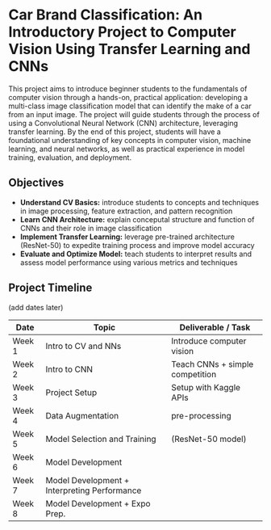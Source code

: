 # Car Brand Classification: An Introductory Project to Computer Vision Using Transfer Learning and CNNs

This project aims to introduce beginner students to the fundamentals of computer vision through a hands-on, practical application: developing a multi-class image classification model that can identify the make of a car from an input image. The project will guide students through the process of using a Convolutional Neural Network (CNN) architecture, leveraging transfer learning. By the end of this project, students will have a foundational understanding of key concepts in computer vision, machine learning, and neural networks, as well as practical experience in model training, evaluation, and deployment.

## Objectives

- **Understand CV Basics:** introduce students to concepts and techniques in image processing, feature extraction, and pattern recognition
- **Learn CNN Architecture:** explain conceputal structure and function of CNNs and their role in image classification
- **Implement Transfer Learning:** leverage pre-trained architecture (ResNet-50) to expedite training process and improve model accuracy
- **Evaluate and Optimize Model:** teach students to interpret results and assess model performance using various metrics and techniques

## Project Timeline

(add dates later)

| Date | Topic | Deliverable / Task |
| ---- | ----- | ----------- |
| Week 1 | Intro to CV and NNs | Introduce computer vision |
| Week 2 | Intro to CNN | Teach CNNs + simple competition | 
| Week 3 | Project Setup | Setup with Kaggle APIs |
| Week 4 | Data Augmentation | pre-processing |
| Week 5 | Model Selection and Training | (ResNet-50 model) |
| Week 6 | Model Development ||
| Week 7 | Model Development + Interpreting Performance ||
| Week 8 | Model Development + Expo Prep. ||
